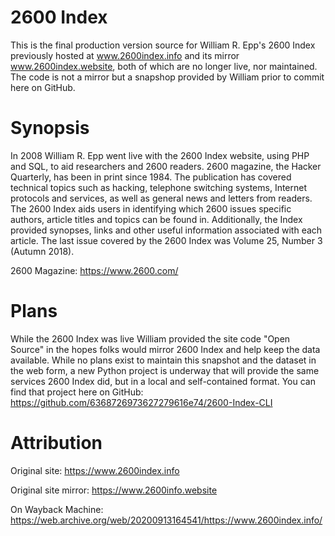 # 2600 Index
This is the final production version source for William R. Epp's 2600 Index previously hosted at www.2600index.info and its mirror www.2600index.website, both of which are no longer live, nor maintained.  The code is not a mirror but a snapshop provided by William prior to commit here on GitHub. 

# Synopsis
In 2008 William R. Epp went live with the 2600 Index website, using PHP and SQL, to aid researchers and 2600 readers.  2600 magazine, the Hacker Quarterly, has been in print since 1984.  The publication has covered technical topics such as hacking, telephone switching systems, Internet protocols and services, as well as general news and letters from readers.  The 2600 Index aids users in identifying which 2600 issues specific authors, article titles and topics can be found in.  Additionally, the Index provided synopses, links and other useful information associated with each article.  The last issue covered by the 2600 Index was Volume 25, Number 3 (Autumn 2018).   

2600 Magazine: https://www.2600.com/

# Plans
While the 2600 Index was live William provided the site code "Open Source" in the hopes folks would mirror 2600 Index and help keep the data available.  While no plans exist to maintain this snapshot and the dataset in the web form, a new Python project is underway that will provide the same services 2600 Index did, but in a local and self-contained format.  You can find that project here on GitHub: https://github.com/6368726973627279616e74/2600-Index-CLI 

# Attribution
Original site: https://www.2600index.info

Original site mirror: https://www.2600info.website

On Wayback Machine: https://web.archive.org/web/20200913164541/https://www.2600index.info/  
